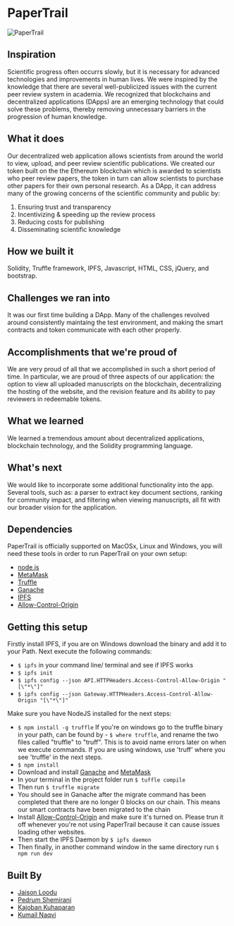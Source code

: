 # PaperTrail
![PaperTrail](https://i.imgur.com/S1zpFth.png)
## Inspiration
Scientific progress often occurrs slowly, but it is necessary for advanced technologies and improvements in human lives. We were inspired by the knowledge that there are several well-publicized issues with the current peer review system in academia. We recognized that blockchains and decentralized applications (DApps) are an emerging technology that could solve these problems, thereby removing unnecessary barriers in the progression of human knowledge.

## What it does
Our decentralized web application allows scientists from around the world to view, upload, and peer review scientific publications. We created our token built on the the Ethereum blockchain which is awarded to scientists who peer review papers, the token in turn can allow scientists to purchase other papers for their own personal research. As a DApp, it can address many of the growing concerns of the scientific community and public by: 
1. Ensuring trust and transparency
2. Incentivizing & speeding up the review process
3. Reducing costs for publishing
4. Disseminating scientific knowledge

## How we built it
Solidity, Truffle framework, IPFS, Javascript, HTML, CSS, jQuery, and bootstrap. 

## Challenges we ran into
It was our first time building a DApp. Many of the challenges revolved around consistently maintaing the test environment, and making the smart contracts and token communicate with each other properly.

## Accomplishments that we're proud of
We are very proud of all that we accomplished in such a short period of time. In particular, we are proud of three aspects of our application: the option to view all uploaded manuscripts on the blockchain, decentralizing the hosting of the website, and the revision feature and its ability to pay reviewers in redeemable tokens.

## What we learned
We learned a tremendous amount about decentralized applications, blockchain technology, and the Solidity programming language.

## What's next
We would like to incorporate some additional functionality into the app. Several tools, such as: a parser to extract key document sections, ranking for community impact, and filtering when viewing manuscripts, all fit with our broader vision for the application.

## Dependencies 
PaperTrail is officially supported on MacOSx, Linux and Windows, you will need these tools in order to run PaperTrail on your own setup:
* [node.js](https://nodejs.org/en/)
* [MetaMask](https://metamask.io/)
* [Truffle](http://truffleframework.com/)
* [Ganache](http://truffleframework.com/ganache/)
* [IPFS](https://ipfs.io/docs/install/)
* [Allow-Control-Origin](https://chrome.google.com/webstore/detail/allow-control-allow-origi/nlfbmbojpeacfghkpbjhddihlkkiljbi?hl=en)

## Getting this setup
Firstly install IPFS, if you are on Windows download the binary and add it to your Path. Next execute the following commands:
- `$ ipfs` in your command line/ terminal and see if IPFS works 
- `$ ipfs init`
- `$ ipfs config --json API.HTTPHeaders.Access-Control-Allow-Origin "[\"*\"]"`
- `$ ipfs config --json Gateway.HTTPHeaders.Access-Control-Allow-Origin "[\"*\"]"`

Make sure you have NodeJS installed for the next steps:
- `$ npm install -g truffle` 
If you're on windows go to the truffle binary in your path, can be found by  - `$ where truffle`, and rename the two files called "truffle" to "truff". This is to avoid name errors later on when we execute commands. If you are using windows, use 'truff' where you see 'truffle' in the next steps.
- `$ npm install`
- Download and install [Ganache](http://truffleframework.com/ganache/) and [MetaMask](https://metamask.io/)
- In your terminal in the project folder run `$ tuffle compile`
- Then run `$ truffle migrate`
- You should see in Ganache after the migrate command has been completed that there are no longer 0 blocks on our chain. This means our smart contracts have been migrated to the chain
- Install [Allow-Control-Origin](https://chrome.google.com/webstore/detail/allow-control-allow-origi/nlfbmbojpeacfghkpbjhddihlkkiljbi?hl=en) and make sure it's turned on. Please trun it off whenever you're not using PaperTrail because it can cause issues loading other websites.
- Then start the IPFS Daemon by `$ ipfs daemon`
- Then finally, in another command window in the same directory run `$ npm run dev`

## Built By
* [Jaison Loodu](https://github.com/Jailoodu)
* [Pedrum Shemirani](https://github.com/pedrumstick)
* [Kajoban Kuhaparan](https://github.com/kajoban)
* [Kumail Naqvi](https://github.com/kumailn)

